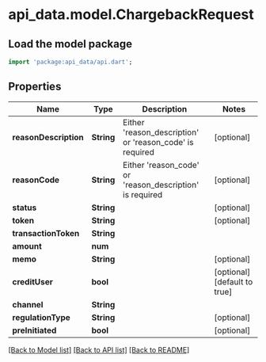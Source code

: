 # api_data.model.ChargebackRequest

## Load the model package
```dart
import 'package:api_data/api.dart';
```

## Properties
Name | Type | Description | Notes
------------ | ------------- | ------------- | -------------
**reasonDescription** | **String** | Either 'reason_description' or 'reason_code' is required | [optional] 
**reasonCode** | **String** | Either 'reason_code' or 'reason_description' is required | [optional] 
**status** | **String** |  | [optional] 
**token** | **String** |  | [optional] 
**transactionToken** | **String** |  | 
**amount** | **num** |  | 
**memo** | **String** |  | [optional] 
**creditUser** | **bool** |  | [optional] [default to true]
**channel** | **String** |  | 
**regulationType** | **String** |  | [optional] 
**preInitiated** | **bool** |  | [optional] 

[[Back to Model list]](../README.md#documentation-for-models) [[Back to API list]](../README.md#documentation-for-api-endpoints) [[Back to README]](../README.md)


